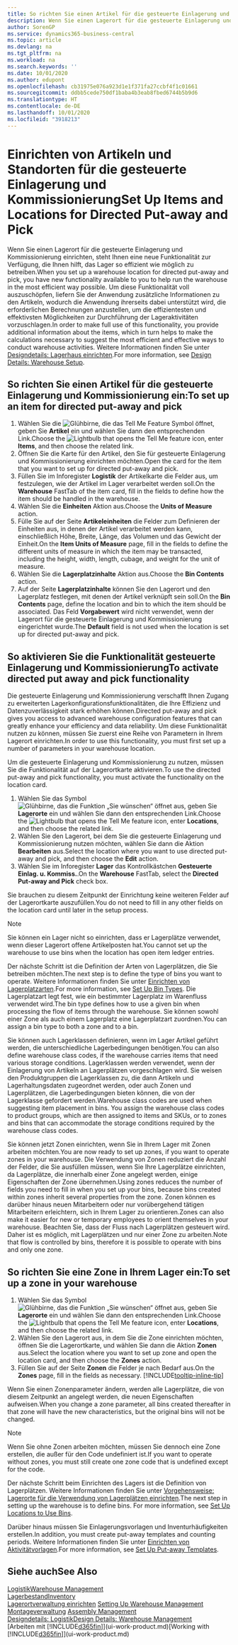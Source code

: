 ```yaml
---
title: So richten Sie einen Artikel für die gesteuerte Einlagerung und Kommissionierung ein | Microsoft Docs
description: Wenn Sie einen Lagerort für die gesteuerte Einlagerung und Kommissionierung einrichten, steht Ihnen eine neue Funktionalität zur Verfügung, die Ihnen hilft, das Lager so effizient wie möglich zu betreiben.
author: SorenGP
ms.service: dynamics365-business-central
ms.topic: article
ms.devlang: na
ms.tgt_pltfrm: na
ms.workload: na
ms.search.keywords: ''
ms.date: 10/01/2020
ms.author: edupont
ms.openlocfilehash: cb31975e076a923d1e1f371fa27ccbf4f1c01661
ms.sourcegitcommit: ddbb5cede750df1baba4b3eab8fbed6744b5b9d6
ms.translationtype: HT
ms.contentlocale: de-DE
ms.lasthandoff: 10/01/2020
ms.locfileid: "3918213"
---
```

# <a name="set-up-items-and-locations-for-directed-put-away-and-pick"></a><span data-ttu-id="a3976-103">Einrichten von Artikeln und Standorten für die gesteuerte Einlagerung und Kommissionierung</span><span class="sxs-lookup"><span data-stu-id="a3976-103">Set Up Items and Locations for Directed Put-away and Pick</span></span>
<span data-ttu-id="a3976-104">Wenn Sie einen Lagerort für die gesteuerte Einlagerung und Kommissionierung einrichten, steht Ihnen eine neue Funktionalität zur Verfügung, die Ihnen hilft, das Lager so effizient wie möglich zu betreiben.</span><span class="sxs-lookup"><span data-stu-id="a3976-104">When you set up a warehouse location for directed put-away and pick, you have new functionality available to you to help run the warehouse in the most efficient way possible.</span></span> <span data-ttu-id="a3976-105">Um diese Funktionalität voll auszuschöpfen, liefern Sie der Anwendung zusätzliche Informationen zu den Artikeln, wodurch die Anwendung ihrerseits dabei unterstützt wird, die erforderlichen Berechnungen anzustellen, um die effizientesten und effektivsten Möglichkeiten zur Durchführung der Lageraktivitäten vorzuschlagen.</span><span class="sxs-lookup"><span data-stu-id="a3976-105">In order to make full use of this functionality, you provide additional information about the items, which in turn helps to make the calculations necessary to suggest the most efficient and effective ways to conduct warehouse activities.</span></span> <span data-ttu-id="a3976-106">Weitere Informationen finden Sie unter [Designdetails: Lagerhaus einrichten](design-details-warehouse-setup.md).</span><span class="sxs-lookup"><span data-stu-id="a3976-106">For more information, see [Design Details: Warehouse Setup](design-details-warehouse-setup.md).</span></span>

## <a name="to-set-up-an-item-for-directed-put-away-and-pick"></a><span data-ttu-id="a3976-107">So richten Sie einen Artikel für die gesteuerte Einlagerung und Kommissionierung ein:</span><span class="sxs-lookup"><span data-stu-id="a3976-107">To set up an item for directed put-away and pick</span></span>  
1.  <span data-ttu-id="a3976-108">Wählen Sie die ![Glühbirne, die das Tell Me Feature](media/ui-search/search_small.png "Was möchten Sie tun?") Symbol öffnet, geben Sie **Artikel** ein und wählen Sie dann den entsprechenden Link.</span><span class="sxs-lookup"><span data-stu-id="a3976-108">Choose the ![Lightbulb that opens the Tell Me feature](media/ui-search/search_small.png "Tell me what you want to do") icon, enter **Items**, and then choose the related link.</span></span>  
2.  <span data-ttu-id="a3976-109">Öffnen Sie die Karte für den Artikel, den Sie für gesteuerte Einlagerung und Kommissionierung einrichten möchten.</span><span class="sxs-lookup"><span data-stu-id="a3976-109">Open the card for the item that you want to set up for directed put-away and pick.</span></span>
3. <span data-ttu-id="a3976-110">Füllen Sie im Inforegister **Logistik** der Artikelkarte die Felder aus, um festzulegen, wie der Artikel im Lager verarbeitet werden soll.</span><span class="sxs-lookup"><span data-stu-id="a3976-110">On the **Warehouse** FastTab of the item card, fill in the fields to define how the item should be handled in the warehouse.</span></span>  
4.  <span data-ttu-id="a3976-111">Wählen Sie die **Einheiten** Aktion aus.</span><span class="sxs-lookup"><span data-stu-id="a3976-111">Choose the **Units of Measure** action.</span></span>
5. <span data-ttu-id="a3976-112">Fülle Sie auf der Seite **Artikeleinheiten** die Felder zum Definieren der Einheiten aus, in denen der Artikel verarbeitet werden kann, einschließlich Höhe, Breite, Länge, das Volumen und das Gewicht der Einheit.</span><span class="sxs-lookup"><span data-stu-id="a3976-112">On the **Item Units of Measure** page, fill in the fields to define the different units of measure in which the item may be transacted, including the height, width, length, cubage, and weight for the unit of measure.</span></span>
6. <span data-ttu-id="a3976-113">Wählen Sie die **Lagerplatzinhalte** Aktion aus.</span><span class="sxs-lookup"><span data-stu-id="a3976-113">Choose the **Bin Contents** action.</span></span>
7. <span data-ttu-id="a3976-114">Auf der Seite **Lagerplatzinhalte** können Sie den Lagerort und den Lagerplatz festlegen, mit denen der Artikel verknüpft sein soll.</span><span class="sxs-lookup"><span data-stu-id="a3976-114">On the **Bin Contents** page, define the location and bin to which the item should be associated.</span></span> <span data-ttu-id="a3976-115">Das Feld **Vorgabewert** wird nicht verwendet, wenn der Lagerort für die gesteuerte Einlagerung und Kommissionierung eingerichtet wurde.</span><span class="sxs-lookup"><span data-stu-id="a3976-115">The **Default** field is not used when the location is set up for directed put-away and pick.</span></span>  

## <a name="to-activate-directed-put-away-and-pick-functionality"></a><span data-ttu-id="a3976-116">So aktivieren Sie die Funktionalität gesteuerte Einlagerung und Kommissionierung</span><span class="sxs-lookup"><span data-stu-id="a3976-116">To activate directed put away and pick functionality</span></span>  
<span data-ttu-id="a3976-117">Die gesteuerte Einlagerung und Kommissionierung verschafft Ihnen Zugang zu erweiterten Lagerkonfigurationsfunktionalitäten, die Ihre Effizienz und Datenzuverlässigkeit stark erhöhen können.</span><span class="sxs-lookup"><span data-stu-id="a3976-117">Directed put-away and pick gives you access to advanced warehouse configuration features that can greatly enhance your efficiency and data reliability.</span></span> <span data-ttu-id="a3976-118">Um diese Funktionalität nutzen zu können, müssen Sie zuerst eine Reihe von Parametern in Ihrem Lagerort einrichten.</span><span class="sxs-lookup"><span data-stu-id="a3976-118">In order to use this functionality, you must first set up a number of parameters in your warehouse location.</span></span>  

<span data-ttu-id="a3976-119">Um die gesteuerte Einlagerung und Kommissionierung zu nutzen, müssen Sie die Funktionalität auf der Lagerortkarte aktivieren.</span><span class="sxs-lookup"><span data-stu-id="a3976-119">To use the directed put-away and pick functionality, you must activate the functionality on the location card.</span></span>    
1.  <span data-ttu-id="a3976-120">Wählen Sie das Symbol ![Glühbirne, das die Funktion „Sie wünschen“ öffnet](media/ui-search/search_small.png "Was möchten Sie tun?") aus, geben Sie **Lagerorte** ein und wählen Sie dann den entsprechenden Link.</span><span class="sxs-lookup"><span data-stu-id="a3976-120">Choose the ![Lightbulb that opens the Tell Me feature](media/ui-search/search_small.png "Tell me what you want to do") icon, enter **Locations**, and then choose the related link.</span></span>  
2.  <span data-ttu-id="a3976-121">Wählen Sie den Lagerort, bei dem Sie die gesteuerte Einlagerung und Kommissionierung nutzen möchten, wählen Sie dann die Aktion **Bearbeiten** aus.</span><span class="sxs-lookup"><span data-stu-id="a3976-121">Select the location where you want to use directed put-away and pick, and then choose the **Edit** action.</span></span>  
3.  <span data-ttu-id="a3976-122">Wählen Sie im Inforegister **Lager** das Kontrollkästchen **Gesteuerte Einlag. u. Kommiss.**.</span><span class="sxs-lookup"><span data-stu-id="a3976-122">On the **Warehouse** FastTab, select the **Directed Put-away and Pick** check box.</span></span>  

<span data-ttu-id="a3976-123">Sie brauchen zu diesem Zeitpunkt der Einrichtung keine weiteren Felder auf der Lagerortkarte auszufüllen.</span><span class="sxs-lookup"><span data-stu-id="a3976-123">You do not need to fill in any other fields on the location card until later in the setup process.</span></span>  

> [!NOTE]  
>  <span data-ttu-id="a3976-124">Sie können ein Lager nicht so einrichten, dass er Lagerplätze verwendet, wenn dieser Lagerort offene Artikelposten hat.</span><span class="sxs-lookup"><span data-stu-id="a3976-124">You cannot set up the warehouse to use bins when the location has open item ledger entries.</span></span>  

<span data-ttu-id="a3976-125">Der nächste Schritt ist die Definition der Arten von Lagerplätzen, die Sie betreiben möchten.</span><span class="sxs-lookup"><span data-stu-id="a3976-125">The next step is to define the type of bins you want to operate.</span></span> <span data-ttu-id="a3976-126">Weitere Informationen finden Sie unter [Einrichten von Lagerplatzarten](warehouse-how-to-set-up-bin-types.md).</span><span class="sxs-lookup"><span data-stu-id="a3976-126">For more information, see [Set Up Bin Types](warehouse-how-to-set-up-bin-types.md).</span></span> <span data-ttu-id="a3976-127">Die Lagerplatzart legt fest, wie ein bestimmter Lagerplatz im Warenfluss verwendet wird.</span><span class="sxs-lookup"><span data-stu-id="a3976-127">The bin type defines how to use a given bin when processing the flow of items through the warehouse.</span></span> <span data-ttu-id="a3976-128">Sie können sowohl einer Zone als auch einem Lagerplatz eine Lagerplatzart zuordnen.</span><span class="sxs-lookup"><span data-stu-id="a3976-128">You can assign a bin type to both a zone and to a bin.</span></span>  

<span data-ttu-id="a3976-129">Sie können auch Lagerklassen definieren, wenn im Lager Artikel geführt werden, die unterschiedliche Lagerbedingungen benötigen.</span><span class="sxs-lookup"><span data-stu-id="a3976-129">You can also define warehouse class codes, if the warehouse carries items that need various storage conditions.</span></span> <span data-ttu-id="a3976-130">Lagerklassen werden verwendet, wenn der Einlagerung von Artikeln an Lagerplätzen vorgeschlagen wird. Sie weisen den Produktgruppen die Lagerklassen zu, die dann Artikeln und Lagerhaltungsdaten zugeordnet werden, oder auch Zonen und Lagerplätzen, die Lagerbedingungen bieten können, die von der Lagerklasse gefordert werden.</span><span class="sxs-lookup"><span data-stu-id="a3976-130">Warehouse class codes are used when suggesting item placement in bins. You assign the warehouse class codes to product groups, which are then assigned to items and SKUs, or to zones and bins that can accommodate the storage conditions required by the warehouse class codes.</span></span>  

<span data-ttu-id="a3976-131">Sie können jetzt Zonen einrichten, wenn Sie in Ihrem Lager mit Zonen arbeiten möchten.</span><span class="sxs-lookup"><span data-stu-id="a3976-131">You are now ready to set up zones, if you want to operate zones in your warehouse.</span></span> <span data-ttu-id="a3976-132">Die Verwendung von Zonen reduziert die Anzahl der Felder, die Sie ausfüllen müssen, wenn Sie Ihre Lagerplätze einrichten, da Lagerplätze, die innerhalb einer Zone angelegt werden, einige Eigenschaften der Zone übernehmen.</span><span class="sxs-lookup"><span data-stu-id="a3976-132">Using zones reduces the number of fields you need to fill in when you set up your bins, because bins created within zones inherit several properties from the zone.</span></span> <span data-ttu-id="a3976-133">Zonen können es darüber hinaus neuen Mitarbeitern oder nur vorübergehend tätigen Mitarbeitern erleichtern, sich in Ihrem Lager zu orientieren.</span><span class="sxs-lookup"><span data-stu-id="a3976-133">Zones can also make it easier for new or temporary employees to orient themselves in your warehouse.</span></span> <span data-ttu-id="a3976-134">Beachten Sie, dass der Fluss nach Lagerplätzen gesteuert wird. Daher ist es möglich, mit Lagerplätzen und nur einer Zone zu arbeiten.</span><span class="sxs-lookup"><span data-stu-id="a3976-134">Note that flow is controlled by bins, therefore it is possible to operate with bins and only one zone.</span></span>  

## <a name="to-set-up-a-zone-in-your-warehouse"></a><span data-ttu-id="a3976-135">So richten Sie eine Zone in Ihrem Lager ein:</span><span class="sxs-lookup"><span data-stu-id="a3976-135">To set up a zone in your warehouse</span></span>  
1.  <span data-ttu-id="a3976-136">Wählen Sie das Symbol ![Glühbirne, das die Funktion „Sie wünschen“ öffnet](media/ui-search/search_small.png "Was möchten Sie tun?") aus, geben Sie **Lagerorte** ein und wählen Sie dann den entsprechenden Link.</span><span class="sxs-lookup"><span data-stu-id="a3976-136">Choose the ![Lightbulb that opens the Tell Me feature](media/ui-search/search_small.png "Tell me what you want to do") icon, enter **Locations**, and then choose the related link.</span></span>  
2.  <span data-ttu-id="a3976-137">Wählen Sie den Lagerort aus, in dem Sie die Zone einrichten möchten, öffnen Sie die Lagerortkarte, und wählen Sie dann die Aktion **Zonen** aus.</span><span class="sxs-lookup"><span data-stu-id="a3976-137">Select the location where you want to set up zone and open the location card, and then choose the **Zones** action.</span></span>  
3.  <span data-ttu-id="a3976-138">Füllen Sie auf der Seite **Zonen** die Felder je nach Bedarf aus.</span><span class="sxs-lookup"><span data-stu-id="a3976-138">On the **Zones** page, fill in the fields as necessary.</span></span> [!INCLUDE[tooltip-inline-tip](includes/tooltip-inline-tip_md.md)]  

<span data-ttu-id="a3976-139">Wenn Sie einen Zonenparameter ändern, werden alle Lagerplätze, die von diesem Zeitpunkt an angelegt werden, die neuen Eigenschaften aufweisen.</span><span class="sxs-lookup"><span data-stu-id="a3976-139">When you change a zone parameter, all bins created thereafter in that zone will have the new characteristics, but the original bins will not be changed.</span></span>  

> [!NOTE]  
>  <span data-ttu-id="a3976-140">Wenn Sie ohne Zonen arbeiten möchten, müssen Sie dennoch eine Zone erstellen, die außer für den Code undefiniert ist.</span><span class="sxs-lookup"><span data-stu-id="a3976-140">If you want to operate without zones, you must still create one zone code that is undefined except for the code.</span></span>  

<span data-ttu-id="a3976-141">Der nächste Schritt beim Einrichten des Lagers ist die Definition von Lagerplätzen. Weitere Informationen finden Sie unter [Vorgehensweise: Lagerorte für die Verwendung von Lagerplätzen einrichten](warehouse-how-to-set-up-locations-to-use-bins.md).</span><span class="sxs-lookup"><span data-stu-id="a3976-141">The next step in setting up the warehouse is to define bins. For more information, see [Set Up Locations to Use Bins](warehouse-how-to-set-up-locations-to-use-bins.md).</span></span>  

<span data-ttu-id="a3976-142">Darüber hinaus müssen Sie Einlagerungsvorlagen und Inventurhäufigkeiten erstellen.</span><span class="sxs-lookup"><span data-stu-id="a3976-142">In addition, you must create put-away templates and counting periods.</span></span> <span data-ttu-id="a3976-143">Weitere Informationen finden Sie unter [Einrichten von Aktivitätvorlagen](warehouse-how-to-set-up-put-away-templates.md).</span><span class="sxs-lookup"><span data-stu-id="a3976-143">For more information, see [Set Up Put-away Templates](warehouse-how-to-set-up-put-away-templates.md).</span></span>  

## <a name="see-also"></a><span data-ttu-id="a3976-144">Siehe auch</span><span class="sxs-lookup"><span data-stu-id="a3976-144">See Also</span></span>  
[<span data-ttu-id="a3976-145">Logistik</span><span class="sxs-lookup"><span data-stu-id="a3976-145">Warehouse Management</span></span>](warehouse-manage-warehouse.md)  
[<span data-ttu-id="a3976-146">Lagerbestand</span><span class="sxs-lookup"><span data-stu-id="a3976-146">Inventory</span></span>](inventory-manage-inventory.md)  
<span data-ttu-id="a3976-147">[Lagerortverwaltung einrichten](warehouse-setup-warehouse.md)   </span><span class="sxs-lookup"><span data-stu-id="a3976-147">[Setting Up Warehouse Management](warehouse-setup-warehouse.md)   </span></span>  
<span data-ttu-id="a3976-148">[Montageverwaltung](assembly-assemble-items.md)  </span><span class="sxs-lookup"><span data-stu-id="a3976-148">[Assembly Management](assembly-assemble-items.md)  </span></span>  
[<span data-ttu-id="a3976-149">Designdetails: Logistik</span><span class="sxs-lookup"><span data-stu-id="a3976-149">Design Details: Warehouse Management</span></span>](design-details-warehouse-management.md)  
<span data-ttu-id="a3976-150">[Arbeiten mit [!INCLUDE[d365fin](includes/d365fin_md.md)]](ui-work-product.md)</span><span class="sxs-lookup"><span data-stu-id="a3976-150">[Working with [!INCLUDE[d365fin](includes/d365fin_md.md)]](ui-work-product.md)</span></span>  
